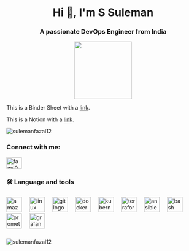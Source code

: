 <h1 align="center">Hi 👋, I'm S Suleman</h1>
<h3 align="center">A passionate DevOps Engineer from India</h3>
<div align="center">
  <img height="150" src="https://camo.githubusercontent.com/62da68eb62b1e5f175f7d1f0191dd89a653d7908feb22d37d4a0ab07365d6791/68747470733a2f2f6d656469612e67697068792e636f6d2f6d656469612f4d3967624264396e6244724f5475314d71782f67697068792e676966"  />
</div>

<p>This is a Binder Sheet with a <a href="https://docs.google.com/spreadsheets/d/e/2PACX-1vRj6P2aZXstBSA4VXxqHYnIcpEjJ3b_du_4_wMK2hm7TyTuoMiCLlG-Mt9Ea77ZDk3fVLiFKi4vo53U/pubhtml">link</a>.</p>

<p>This is a Notion with a <a href="https://sulemanfazal12.notion.site/resource-22cef2d8b1414714b2a8057fc82b7ac8">link</a>.</p>

<p align="left"> <img src="https://komarev.com/ghpvc/?username=sulemanfazal12&label=Profile%20views&color=0e75b6&style=flat" alt="sulemanfazal12" /> </p>

<h3 align="left">Connect with me:</h3>
<p align="left">
<a href="https://linkedin.com/in/fazal09" target="blank"><img align="center" src="https://raw.githubusercontent.com/rahuldkjain/github-profile-readme-generator/master/src/images/icons/Social/linked-in-alt.svg" alt="fazal09" height="30" width="40" /></a>
</p>

###

<h3 align="left">🛠 Language and tools</h3>

###

<div align="left">
  <img src="https://cdn.jsdelivr.net/gh/devicons/devicon/icons/amazonwebservices/amazonwebservices-original.svg" height="40" alt="amazonwebservices logo"  />
  <img width="12" />
  <img src="https://cdn.jsdelivr.net/gh/devicons/devicon/icons/linux/linux-original.svg" height="40" alt="linux logo"  />
  <img width="12" />
  <img src="https://cdn.jsdelivr.net/gh/devicons/devicon/icons/git/git-original.svg" height="40" alt="git logo"  />
  <img width="12" />
  <img src="https://cdn.jsdelivr.net/gh/devicons/devicon/icons/docker/docker-plain-wordmark.svg" height="40" alt="docker logo"  />
  <img width="12" />
  <img src="https://cdn.jsdelivr.net/gh/devicons/devicon/icons/kubernetes/kubernetes-plain.svg" height="40" alt="kubernetes logo"  />
  <img width="12" />
  <img src="https://cdn.jsdelivr.net/gh/devicons/devicon/icons/terraform/terraform-original.svg" height="40" alt="terraform logo"  />
  <img width="12" />
  <img src="https://cdn.jsdelivr.net/gh/devicons/devicon/icons/ansible/ansible-original.svg" height="40" alt="ansible logo"  />
  <img width="12" />
  <img src="https://cdn.jsdelivr.net/gh/devicons/devicon/icons/bash/bash-original.svg" height="40" alt="bash logo"  />
  <img width="12" />
  <img src="https://cdn.jsdelivr.net/gh/devicons/devicon/icons/prometheus/prometheus-original.svg" height="40" alt="prometheus logo"  />
  <img width="12" />
  <img src="https://cdn.jsdelivr.net/gh/devicons/devicon/icons/grafana/grafana-original.svg" height="40" alt="grafana logo"  />
</div>

###

<p><img align="center" src="https://github-readme-stats.vercel.app/api/top-langs?username=sulemanfazal12&show_icons=true&locale=en&layout=compact" alt="sulemanfazal12" /></p>
